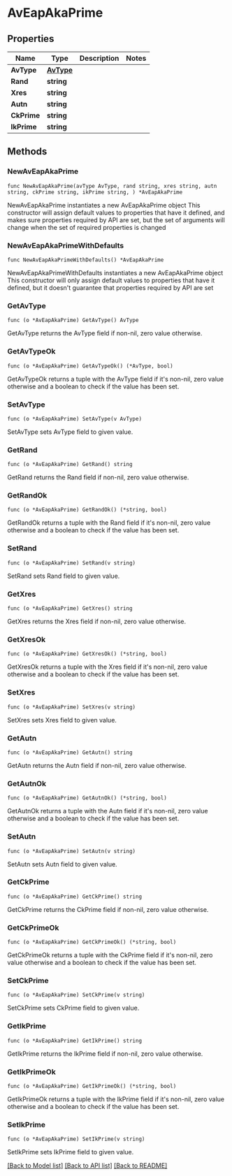 # AvEapAkaPrime

## Properties

Name | Type | Description | Notes
------------ | ------------- | ------------- | -------------
**AvType** | [**AvType**](AvType.md) |  | 
**Rand** | **string** |  | 
**Xres** | **string** |  | 
**Autn** | **string** |  | 
**CkPrime** | **string** |  | 
**IkPrime** | **string** |  | 

## Methods

### NewAvEapAkaPrime

`func NewAvEapAkaPrime(avType AvType, rand string, xres string, autn string, ckPrime string, ikPrime string, ) *AvEapAkaPrime`

NewAvEapAkaPrime instantiates a new AvEapAkaPrime object
This constructor will assign default values to properties that have it defined,
and makes sure properties required by API are set, but the set of arguments
will change when the set of required properties is changed

### NewAvEapAkaPrimeWithDefaults

`func NewAvEapAkaPrimeWithDefaults() *AvEapAkaPrime`

NewAvEapAkaPrimeWithDefaults instantiates a new AvEapAkaPrime object
This constructor will only assign default values to properties that have it defined,
but it doesn't guarantee that properties required by API are set

### GetAvType

`func (o *AvEapAkaPrime) GetAvType() AvType`

GetAvType returns the AvType field if non-nil, zero value otherwise.

### GetAvTypeOk

`func (o *AvEapAkaPrime) GetAvTypeOk() (*AvType, bool)`

GetAvTypeOk returns a tuple with the AvType field if it's non-nil, zero value otherwise
and a boolean to check if the value has been set.

### SetAvType

`func (o *AvEapAkaPrime) SetAvType(v AvType)`

SetAvType sets AvType field to given value.


### GetRand

`func (o *AvEapAkaPrime) GetRand() string`

GetRand returns the Rand field if non-nil, zero value otherwise.

### GetRandOk

`func (o *AvEapAkaPrime) GetRandOk() (*string, bool)`

GetRandOk returns a tuple with the Rand field if it's non-nil, zero value otherwise
and a boolean to check if the value has been set.

### SetRand

`func (o *AvEapAkaPrime) SetRand(v string)`

SetRand sets Rand field to given value.


### GetXres

`func (o *AvEapAkaPrime) GetXres() string`

GetXres returns the Xres field if non-nil, zero value otherwise.

### GetXresOk

`func (o *AvEapAkaPrime) GetXresOk() (*string, bool)`

GetXresOk returns a tuple with the Xres field if it's non-nil, zero value otherwise
and a boolean to check if the value has been set.

### SetXres

`func (o *AvEapAkaPrime) SetXres(v string)`

SetXres sets Xres field to given value.


### GetAutn

`func (o *AvEapAkaPrime) GetAutn() string`

GetAutn returns the Autn field if non-nil, zero value otherwise.

### GetAutnOk

`func (o *AvEapAkaPrime) GetAutnOk() (*string, bool)`

GetAutnOk returns a tuple with the Autn field if it's non-nil, zero value otherwise
and a boolean to check if the value has been set.

### SetAutn

`func (o *AvEapAkaPrime) SetAutn(v string)`

SetAutn sets Autn field to given value.


### GetCkPrime

`func (o *AvEapAkaPrime) GetCkPrime() string`

GetCkPrime returns the CkPrime field if non-nil, zero value otherwise.

### GetCkPrimeOk

`func (o *AvEapAkaPrime) GetCkPrimeOk() (*string, bool)`

GetCkPrimeOk returns a tuple with the CkPrime field if it's non-nil, zero value otherwise
and a boolean to check if the value has been set.

### SetCkPrime

`func (o *AvEapAkaPrime) SetCkPrime(v string)`

SetCkPrime sets CkPrime field to given value.


### GetIkPrime

`func (o *AvEapAkaPrime) GetIkPrime() string`

GetIkPrime returns the IkPrime field if non-nil, zero value otherwise.

### GetIkPrimeOk

`func (o *AvEapAkaPrime) GetIkPrimeOk() (*string, bool)`

GetIkPrimeOk returns a tuple with the IkPrime field if it's non-nil, zero value otherwise
and a boolean to check if the value has been set.

### SetIkPrime

`func (o *AvEapAkaPrime) SetIkPrime(v string)`

SetIkPrime sets IkPrime field to given value.



[[Back to Model list]](../README.md#documentation-for-models) [[Back to API list]](../README.md#documentation-for-api-endpoints) [[Back to README]](../README.md)


